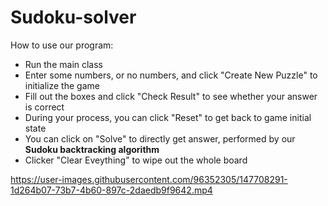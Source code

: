 # Sudoku-solver

How to use our program:
- Run the main class
- Enter some numbers, or no numbers, and click "Create New Puzzle" to initialize the game
- Fill out the boxes and click "Check Result" to see whether your answer is correct
- During your process, you can click "Reset" to get back to game initial state
- You can click on "Solve" to directly get answer, performed by our **Sudoku backtracking algorithm**
- Clicker "Clear Eveything" to wipe out the whole board





https://user-images.githubusercontent.com/96352305/147708291-1d264b07-73b7-4b60-897c-2daedb9f9642.mp4






